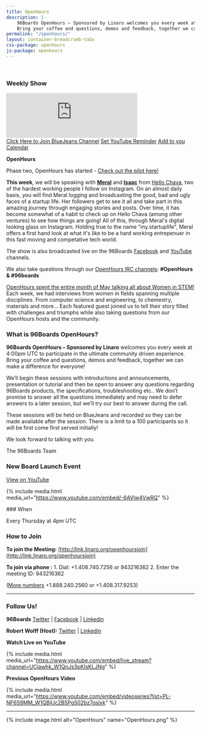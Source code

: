 ```yaml
---
title: OpenHours
description: |-
    96Boards OpenHours – Sponsored by Linaro welcomes you every week at 4:00pm UTC to participate in the ultimate community driven experience.
    Bring your coffee and questions, demos and feedback, together we can make a difference for everyone!
permalink: "/openhours/"
layout: container-breadcrumb-tabs
css-package: openhours
js-package: openhours
---
```


<div class="col-md-6" markdown="1">
<br>
<h3>Weekly Show</h3>
<iframe width="350" height="120" src="https://w2.countingdownto.com/2050235" frameborder="0"></iframe><br />
<a href="http://linaro.co/openhoursjoin" class="btn blog-read-more-btn center-block">Click Here to Join BlueJeans Channel</a>
<a href="https://www.youtube.com/c/96Boards/live" class="btn blog-read-more-btn center-block">Set YouTube Reminder</a>
<a href="https://calendar.google.com/event?action=TEMPLATE&tmeid=cTc0M2EzbXV1NWhvM3J2b2E1MWI2dnFlNThfMjAxODA3MTlUMTYwMDAwWiByb2JlcnQud29sZmZAbGluYXJvLm9yZw&tmsrc=robert.wolff%40linaro.org" class="btn blog-read-more-btn center-block">Add to you Calendar</a>

**OpenHours**

Phase two, OpenHours has started - [Check out the pilot here!](https://youtu.be/QPijdGYpLoA)

**This week**, we will be speaking with **[Meral](https://www.instagram.com/my.startuplife/)** and **[Isaac](https://www.instagram.com/iiiccc/)** from [Hello Chava](https://www.hellochava.com/), two of the hardest working people I follow on Instagram. On an almost daily basis, you will find Meral logging and broadcasting the good, bad and ugly faces of a startup life. Her followers get to see it all and take part in this amazing journey through engaging stories and posts. Over time, it has become somewhat of a habit to check up on Hello Chava (among other ventures) to see how things are going! All of this, through Meral's digital looking glass on Instagram. Holding true to the name "my.startuplife", Meral offers a first hand look at what it's like to be a hard working entrepenuer in this fast moving and competative tech world.

The show is also broadcasted live on the 96Boards [Facebook](https://www.facebook.com/96Boards/) and [YouTube](https://www.youtube.com/c/96Boards/live) channels.

We also take questions through our [OpenHours IRC channels](https://webchat.freenode.net/): **#OpenHours & #96boards**

[OpenHours spent the entire month of May talking all about Women in STEM!](https://www.96boards.org/go/wistem-2018/) Each week, we had interviews from women in fields spanning multiple disciplines. From computer science and engineering, to chemestry, materials and more... Each featured guest joined us to tell their story filled with challenges and triumphs while also taking questions from our OpenHours hosts and the community.

### What is 96Boards OpenHours?

**96Boards OpenHours – Sponsored by Linaro** welcomes you every week at 4:00pm UTC to participate in the ultimate community driven experience. Bring your coffee and questions, demos and feedback, together we can make a difference for everyone!

We’ll begin these sessions with introductions and announcements, presentation or tutorial and then be open to answer any questions regarding 96Boards products, the specifications, troubleshooting etc.. We don’t promise to answer all the questions immediately and may need to defer answers to a later session, but we’ll try our best to answer during the call.

These sessions will be held on BlueJeans and recorded so they can be made available after the session. There is a limit to a 100 participants so it will be first come first served initially!

We look forward to talking with you.

The 96Boards Team

### New Board Launch Event

[View on YouTube](https://youtu.be/-6AVlw4VwRQ)

{% include media.html media_url="https://www.youtube.com/embed/-6AVlw4VwRQ" %}

</div>
<div class="col-md-6">
<div class="openhours-panel" markdown="1" id="openhours-panel">
### When

Every Thursday at 4pm UTC

### How to Join

**To join the Meeting:**
[http://link.linaro.org/openhoursjoin](http://link.linaro.org/openhoursjoin)

**To join via phone :**
1\. Dial: +1.408.740.7256 or 943216362
2\. Enter the meeting ID: 943216362

([More numbers](http://bluejeans.com/numbers?ll=en) +1.888.240.2560 or +1.408.317.9253)

* * *

### Follow Us!

**96Boards**
[Twitter](https://twitter.com/96Boards) | [Facebook](https://www.facebook.com/96Boards) | [Linkedin](https://www.linkedin.com/company/96boards)

**Robert Wolff (Host):**
[Twitter](https://twitter.com/sdrobertw) | [Linkedin](https://www.linkedin.com/in/sdrobertw)

**Watch Live on YouTube**

{% include media.html media_url="https://www.youtube.com/embed/live_stream?channel=UCjawhk_W1QnJs3pKIsKLJNg" %}

**Previous OpenHours Video**

{% include media.html media_url="https://www.youtube.com/embed/videoseries?list=PL-NF6S9MM_W1QBjUc2B5Pg502bz7qslxk" %}

* * *

{% include image.html alt="OpenHours" name="OpenHours.png" %}


</div>
</div>
